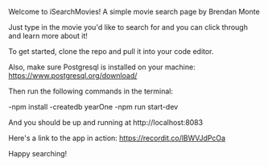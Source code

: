 Welcome to iSearchMovies! A simple movie search page by Brendan Monte

Just type in the movie you'd like to search for and you can click through and learn more about it!

To get started, clone the repo and pull it into your code editor.

Also, make sure Postgresql is installed on your machine: https://www.postgresql.org/download/

Then run the following commands in the terminal:

-npm install
-createdb yearOne
-npm run start-dev

And you should be up and running at http://localhost:8083

Here's a link to the app in action: https://recordit.co/lBWVJdPcOa

Happy searching!
